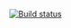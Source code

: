 [![Build status](https://ci.appveyor.com/api/projects/status/ggkmh59ti4b9td89/branch/main?svg=true)](https://ci.appveyor.com/project/KovalevskayaX5/postman-echo/branch/main)